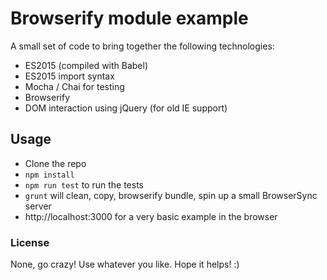 # Browserify module example

A small set of code to bring together the following technologies:
* ES2015 (compiled with Babel)
* ES2015 import syntax
* Mocha / Chai for testing
* Browserify
* DOM interaction using jQuery (for old IE support)

## Usage
* Clone the repo
* `npm install`
* `npm run test` to run the tests
* `grunt` will clean, copy, browserify bundle, spin up a small BrowserSync server
* http://localhost:3000 for a very basic example in the browser

### License

None, go crazy! Use whatever you like. Hope it helps! :)